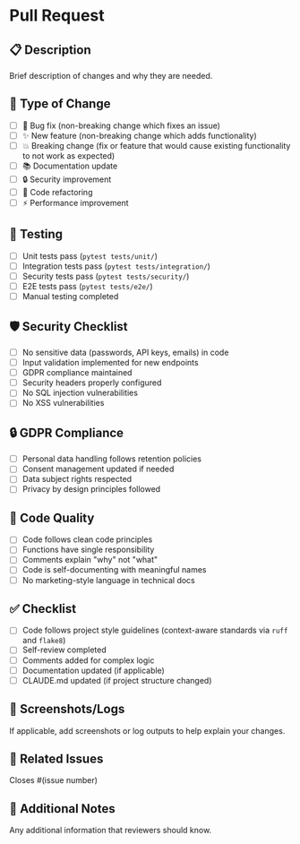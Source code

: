# Pull Request

## 📋 Description
Brief description of changes and why they are needed.

## 🔧 Type of Change
- [ ] 🐛 Bug fix (non-breaking change which fixes an issue)
- [ ] ✨ New feature (non-breaking change which adds functionality)
- [ ] 💥 Breaking change (fix or feature that would cause existing functionality to not work as expected)
- [ ] 📚 Documentation update
- [ ] 🔒 Security improvement
- [ ] 🧹 Code refactoring
- [ ] ⚡ Performance improvement

## 🧪 Testing
- [ ] Unit tests pass (`pytest tests/unit/`)
- [ ] Integration tests pass (`pytest tests/integration/`)
- [ ] Security tests pass (`pytest tests/security/`)
- [ ] E2E tests pass (`pytest tests/e2e/`)
- [ ] Manual testing completed

## 🛡️ Security Checklist
- [ ] No sensitive data (passwords, API keys, emails) in code
- [ ] Input validation implemented for new endpoints
- [ ] GDPR compliance maintained
- [ ] Security headers properly configured
- [ ] No SQL injection vulnerabilities
- [ ] No XSS vulnerabilities

## 🔒 GDPR Compliance
- [ ] Personal data handling follows retention policies
- [ ] Consent management updated if needed
- [ ] Data subject rights respected
- [ ] Privacy by design principles followed

## 📖 Code Quality
- [ ] Code follows clean code principles
- [ ] Functions have single responsibility
- [ ] Comments explain "why" not "what"
- [ ] Code is self-documenting with meaningful names
- [ ] No marketing-style language in technical docs

## ✅ Checklist
- [ ] Code follows project style guidelines (context-aware standards via `ruff` and `flake8`)
- [ ] Self-review completed
- [ ] Comments added for complex logic
- [ ] Documentation updated (if applicable)
- [ ] CLAUDE.md updated (if project structure changed)

## 📱 Screenshots/Logs
If applicable, add screenshots or log outputs to help explain your changes.

## 🔗 Related Issues
Closes #(issue number)

## 📝 Additional Notes
Any additional information that reviewers should know.
